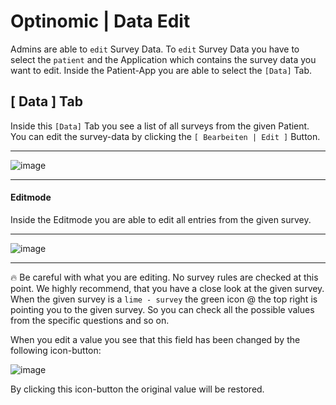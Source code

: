 # Optinomic | Data Edit

Admins are able to `edit` Survey Data. To `edit` Survey Data you have to select the `patient` and the Application which contains the survey data you want to edit. Inside the Patient-App you are able to select the `[Data]` Tab.


## [ Data ] Tab

Inside this `[Data]` Tab you see a list of all surveys from the given Patient. You can edit the survey-data by clicking the `[ Bearbeiten | Edit ]` Button.

____

![image](http://doc.optinomic.org/images/data_edit_1.png)
____


#### Editmode
Inside the Editmode you are able to edit all entries from the given survey. 

____

![image](http://doc.optinomic.org/images/data_edit_2.png)
____

:fire: Be careful with what you are editing. No survey rules are checked at this point. We highly recommend, that you have a close look at the given survey. When the given survey is a `lime - survey` the green icon @ the top right is pointing you to the given survey. So you can check all the possible values from the specific questions and so on.

When you edit a value you see that this field has been changed by the following icon-button:

![image](http://doc.optinomic.org/images/data_edit_3.png)


By clicking this icon-button the original value will be restored.